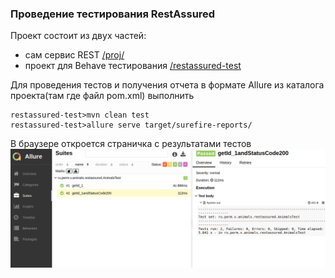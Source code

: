 ### Проведение тестирования RestAssured

Проект состоит из двух частей:
- сам сервис REST [/proj/](proj/)
- проект для Behave тестирования [/restassured-test](restassured-test/) 

Для проведения тестов и получения отчета в формате Allure из каталога проекта(там где файл pom.xml) выполнить   

```shell
restassured-test>mvn clean test
restassured-test>allure serve target/surefire-reports/
```
В браузере откроется страничка с результатами тестов ![результаты](restassured-test/doc/result_test.png "Result tests")